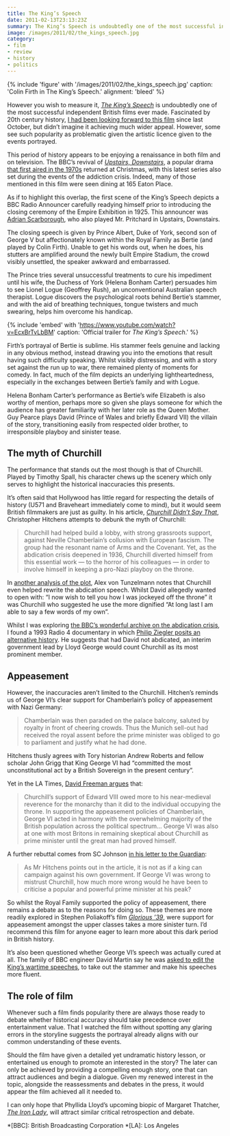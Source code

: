 ```yaml
---
title: The King’s Speech
date: 2011-02-13T23:13:23Z
summary: The King’s Speech is undoubtedly one of the most successful independent British films ever made, yet some see this popularity as problematic given the artistic licence given to the events it portrays.
image: /images/2011/02/the_kings_speech.jpg
category:
- film
- review
- history
- politics
---
```

{% include 'figure' with '/images/2011/02/the_kings_speech.jpg'
  caption: 'Colin Firth in The King’s Speech.'
  alignment: 'bleed'
%}

However you wish to measure it, <cite>[The King’s Speech][1]</cite> is undoubtedly one of the most successful independent British films ever made. Fascinated by 20th century history, [I had been looking forward to this film][2] since last October, but didn’t imagine it achieving much wider appeal. However, some see such popularity as problematic given the artistic licence given to the events portrayed.

This period of history appears to be enjoying a renaissance in both film and on television. The BBC’s revival of <cite>[Upstairs, Downstairs][3]</cite>, a popular drama [that first aired in the 1970s][4] returned at Christmas, with this latest series also set during the events of the addiction crisis. Indeed, many of those mentioned in this film were seen dining at 165 Eaton Place.

As if to highlight this overlap, the first scene of the King’s Speech depicts a BBC Radio Announcer carefully readying himself prior to introducing the closing ceremony of the Empire Exhibition in 1925. This announcer was [Adrian Scarborough][5], who also played Mr. Pritchard in Upstairs, Downstairs.

The closing speech is given by Prince Albert, Duke of York, second son of George V but affectionately known within the Royal Family as Bertie (and played by Colin Firth). Unable to get his words out, when he does, his stutters are amplified around the newly built Empire Stadium, the crowd visibly unsettled, the speaker awkward and embarrassed.

The Prince tries several unsuccessful treatments to cure his impediment until his wife, the Duchess of York (Helena Bonham Carter) persuades him to see Lionel Logue (Geoffrey Rush), an unconventional Australian speech therapist. Logue discovers the psychological roots behind Bertie’s stammer, and with the aid of breathing techniques, tongue twisters and much swearing, helps him overcome his handicap.

{% include 'embed' with 'https://www.youtube.com/watch?v=EcxBrTvLbBM'
  caption: 'Official trailer for <cite>The King’s Speech</cite>.'
%}

Firth’s portrayal of Bertie is sublime. His stammer feels genuine and lacking in any obvious method, instead drawing you into the emotions that result having such difficulty speaking. Whilst visibly distressing, and with a story set against the run up to war, there remained plenty of moments for comedy. In fact, much of the film depicts an underlying lightheartedness, especially in the exchanges between Bertie’s family and with Logue.

Helena Bonham Carter’s performance as Bertie’s wife Elizabeth is also worthy of mention, perhaps more so given she plays someone for which the audience has greater familiarity with her later role as the Queen Mother. Guy Pearce plays David (Prince of Wales and briefly Edward VII) the villain of the story, transitioning easily from respected older brother, to irresponsible playboy and sinister tease.

## The myth of Churchill

The performance that stands out the most though is that of Churchill. Played by Timothy Spall, his character chews up the scenery which only serves to highlight the historical inaccuracies this presents.

It’s often said that Hollywood has little regard for respecting the details of history (U571 and Braveheart immediately come to mind), but it would seem British filmmakers are just as guilty. In his article, <cite>[Churchill Didn’t Say That][6]</cite>, Christopher Hitchens attempts to debunk the myth of Churchill:

> Churchill had helped build a lobby, with strong grassroots support, against Neville Chamberlain’s collusion with European fascism. The group had the resonant name of Arms and the Covenant. Yet, as the abdication crisis deepened in 1936, Churchill diverted himself from this essential work — to the horror of his colleagues — in order to involve himself in keeping a pro-Nazi playboy on the throne.

In [another analysis of the plot][7], Alex von Tunzelmann notes that Churchill even helped rewrite the abdication speech. Whilst David allegedly wanted to open with: “I now wish to tell you how I was jockeyed off the throne” it was Churchill who suggested he use the more dignified “At long last I am able to say a few words of my own”.

Whilst I was exploring [the BBC’s wonderful archive on the abdication crisis][8], I found a 1993 Radio 4 documentary in which [Philip Ziegler posits an alternative history][9]. He suggests that had David not abdicated, an interim government lead by Lloyd George would count Churchill as its most prominent member.

## Appeasement

However, the inaccuracies aren’t limited to the Churchill. Hitchen’s reminds us of George VI’s clear support for Chamberlain’s policy of appeasement with Nazi Germany:

> Chamberlain was then paraded on the palace balcony, saluted by royalty in front of cheering crowds. Thus the Munich sell-out had received the royal assent before the prime minister was obliged to go to parliament and justify what he had done.

Hitchens thusly agrees with Tory historian Andrew Roberts and fellow scholar John Grigg that King George VI had “committed the most unconstitutional act by a British Sovereign in the present century”.

Yet in the LA Times, [David Freeman argues][10] that:

> Churchill’s support of Edward VIII owed more to his near-medieval reverence for the monarchy than it did to the individual occupying the throne. In supporting the appeasement policies of Chamberlain, George VI acted in harmony with the overwhelming majority of the British population across the political spectrum… George VI was also at one with most Britons in remaining skeptical about Churchill as prime minister until the great man had proved himself.

A further rebuttal comes from SC Johnson [in his letter to the Guardian][11]:

> As Mr Hitchens points out in the article, it is not as if a king can campaign against his own government. If George VI was wrong to mistrust Churchill, how much more wrong would he have been to criticise a popular and powerful prime minister at his peak?

So whilst the Royal Family supported the policy of appeasement, there remains a debate as to the reasons for doing so. These themes are more readily explored in Stephen Poliakoff’s film <cite>[Glorious ’39][12]</cite>, were support for appeasement amongst the upper classes takes a more sinister turn. I’d recommend this film for anyone eager to learn more about this dark period in British history.

It’s also been questioned whether George VI’s speech was actually cured at all. The family of BBC engineer David Martin say he was [asked to edit the King’s wartime speeches][13], to take out the stammer and make his speeches more fluent.

## The role of film

Whenever such a film finds popularity there are always those ready to debate whether historical accuracy should take precedence over entertainment value. That I watched the film without spotting any glaring errors in the storyline suggests the portrayal already aligns with our common understanding of these events.

Should the film have given a detailed yet undramatic history lesson, or entertained us enough to promote an interested in the story? The later can only be achieved by providing a compelling enough story, one that can attract audiences and begin a dialogue. Given my renewed interest in the topic, alongside the reassessments and debates in the press, it would appear the film achieved all it needed to.

I can only hope that Phyllida Lloyd’s upcoming biopic of Margaret Thatcher, <cite>[The Iron Lady][14]</cite>, will attract similar critical retrospection and debate.

[1]: http://www.kingsspeech.com/
[2]: https://twitter.com/paulrobertlloyd/status/28400458319
[3]: https://www.bbc.co.uk/programmes/b00x2yj7
[4]: https://en.wikipedia.org/wiki/Upstairs,_Downstairs
[5]: https://www.imdb.com/name/nm0769083/
[6]: http://www.slate.com/articles/news_and_politics/fighting_words/2011/01/churchill_didnt_say_that.html
[7]: https://www.theguardian.com/film/2011/jan/13/reel-history-kings-speech-colin-firth
[8]: https://www.bbc.co.uk/archive/edward_viii/
[9]: https://www.bbc.co.uk/archive/edward_viii/12935.shtml
[10]: http://www.latimes.com/entertainment/news/la-ca-king-truth-20110213,0,3880542.story
[11]: http://www.guardian.co.uk/film/2011/feb/05/cinematic-myths-historical-facts-kings-speech
[12]: https://www.imdb.com/title/tt1319694/
[13]: http://news.bbc.co.uk/local/london/hi/people_and_places/newsid_9378000/9378341.stm
[14]: https://www.imdb.com/title/tt1007029/

*[BBC]: British Broadcasting Corporation
*[LA]: Los Angeles
